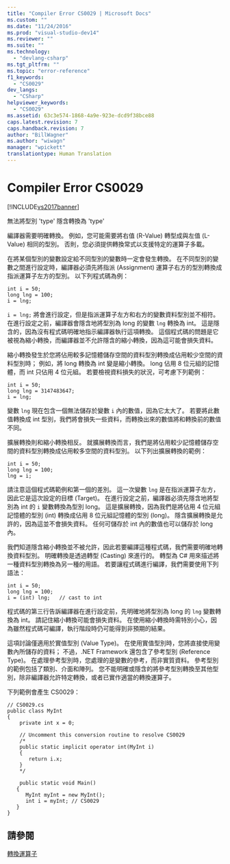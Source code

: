 ```yaml
---
title: "Compiler Error CS0029 | Microsoft Docs"
ms.custom: ""
ms.date: "11/24/2016"
ms.prod: "visual-studio-dev14"
ms.reviewer: ""
ms.suite: ""
ms.technology: 
  - "devlang-csharp"
ms.tgt_pltfrm: ""
ms.topic: "error-reference"
f1_keywords: 
  - "CS0029"
dev_langs: 
  - "CSharp"
helpviewer_keywords: 
  - "CS0029"
ms.assetid: 63c3e574-1868-4a9e-923e-dcd9f38bce88
caps.latest.revision: 7
caps.handback.revision: 7
author: "BillWagner"
ms.author: "wiwagn"
manager: "wpickett"
translationtype: Human Translation
---
```

# Compiler Error CS0029
[!INCLUDE[vs2017banner](../../../csharp/includes/vs2017banner.md)]

無法將型別 'type' 隱含轉換為 'type'  
  
 編譯器需要明確轉換。  例如，您可能需要將右值 \(R\-Value\) 轉型成與左值 \(L\-Value\) 相同的型別。  否則，您必須提供轉換常式以支援特定的運算子多載。  
  
 在將某個型別的變數設定給不同型別的變數時一定會發生轉換。  在不同型別的變數之間進行設定時，編譯器必須先將指派 \(Assignment\) 運算子右方的型別轉換成指派運算子左方的型別。  以下列程式碼為例：  
  
```  
int i = 50;  
long lng = 100;  
i = lng;  
```  
  
 `i = lng;` 將會進行設定，但是指派運算子左方和右方的變數資料型別並不相符。  在進行設定之前，編譯器會隱含地將型別為 long 的變數 `lng` 轉換為 int。  這是隱含的，因為沒有程式碼明確地指示編譯器執行這項轉換。  這個程式碼的問題是它被視為縮小轉換，而編譯器並不允許隱含的縮小轉換，因為這可能會損失資料。  
  
 縮小轉換發生於您將佔用較多記憶體儲存空間的資料型別轉換成佔用較少空間的資料型別時；  例如，將 long 轉換為 int 變是縮小轉換。  long 佔用 8 位元組的記憶體，而 int 只佔用 4 位元組。  若要檢視資料損失的狀況，可考慮下列範例：  
  
```  
int i = 50;  
long lng = 3147483647;  
i = lng;  
```  
  
 變數 `lng` 現在包含一個無法儲存於變數 `i` 內的數值，因為它太大了。  若要將此數值轉換成 int 型別，我們將會損失一些資料，而轉換出來的數值將和轉換前的數值不同。  
  
 擴展轉換則和縮小轉換相反。  就擴展轉換而言，我們是將佔用較少記憶體儲存空間的資料型別轉換成佔用較多空間的資料型別。  以下列出擴展轉換的範例：  
  
```  
int i = 50;  
long lng = 100;  
lng = i;  
```  
  
 請注意這個程式碼範例和第一個的差別。  這一次變數 `lng` 是在指派運算子左方，因此它是這次設定的目標 \(Target\)。  在進行設定之前，編譯器必須先隱含地將型別為 int 的 `i` 變數轉換為型別 long。  這是擴展轉換，因為我們是將佔用 4 位元組記憶體的型別 \(int\) 轉換成佔用 8 位元組記憶體的型別 \(long\)。  隱含擴展轉換是允許的，因為這並不會損失資料。  任何可儲存於 int 內的數值也可以儲存於 long 內。  
  
 我們知道隱含縮小轉換並不被允許，因此若要編譯這種程式碼，我們需要明確地轉換資料型別。  明確轉換是透過轉型 \(Casting\) 來進行的。  轉型為 C\# 用來描述將一種資料型別轉換為另一種的用語。  若要讓程式碼進行編譯，我們需要使用下列語法：  
  
```  
int i = 50;  
long lng = 100;  
i = (int) lng;   // cast to int  
```  
  
 程式碼的第三行告訴編譯器在進行設定前，先明確地將型別為 long 的 `lng` 變數轉換為 int。  請記住縮小轉換可能會損失資料。  在使用縮小轉換時需特別小心，因為雖然程式碼可編譯，執行階段時仍可能得到非預期的結果。  
  
 這項討論僅適用於實值型別 \(Value Type\)。  在使用實值型別時，您將直接使用變數內所儲存的資料；  不過，.NET Framework 還包含了參考型別 \(Reference Type\)。  在處理參考型別時，您處理的是變數的參考，而非實質資料。  參考型別的範例包括了類別、介面和陣列。  您不能明確或隱含的將參考型別轉換至其他型別，除非編譯器允許特定轉換，或者已實作適當的轉換運算子。  
  
 下列範例會產生 CS0029：  
  
```  
// CS0029.cs  
public class MyInt  
{  
    private int x = 0;      
  
    // Uncomment this conversion routine to resolve CS0029  
    /*  
    public static implicit operator int(MyInt i)  
    {  
       return i.x;  
    }  
    */  
  
    public static void Main()  
   {  
      MyInt myInt = new MyInt();  
      int i = myInt; // CS0029  
   }  
}  
```  
  
## 請參閱  
 [轉換運算子](../../../csharp/programming-guide/statements-expressions-operators/conversion-operators.md)